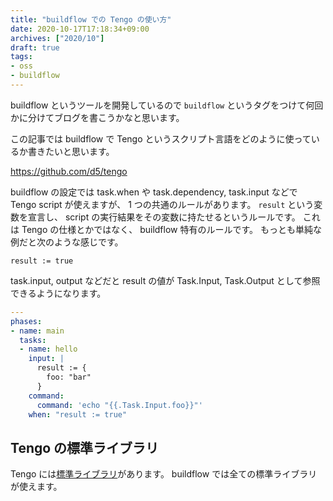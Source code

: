 ```yaml
---
title: "buildflow での Tengo の使い方"
date: 2020-10-17T17:18:34+09:00
archives: ["2020/10"]
draft: true
tags:
- oss
- buildflow
---
```


buildflow というツールを開発しているので `buildflow` というタグをつけて何回かに分けてブログを書こうかなと思います。

この記事では buildflow で Tengo というスクリプト言語をどのように使っているか書きたいと思います。

https://github.com/d5/tengo

buildflow の設定では task.when や task.dependency, task.input などで Tengo script が使えますが、
1 つの共通のルールがあります。
`result` という変数を宣言し、 script の実行結果をその変数に持たせるというルールです。
これは Tengo の仕様とかではなく、 buildflow 特有のルールです。
もっとも単純な例だと次のような感じです。

```
result := true
```

task.input, output などだと result の値が Task.Input, Task.Output として参照できるようになります。

```yaml
---
phases:
- name: main
  tasks:
  - name: hello
    input: |
      result := {
        foo: "bar"
      }
    command:
      command: 'echo "{{.Task.Input.foo}}"'
    when: "result := true"
```

## Tengo の標準ライブラリ

Tengo には[標準ライブラリ](https://github.com/d5/tengo/blob/master/docs/stdlib.md)があります。 
buildflow では全ての標準ライブラリが使えます。
